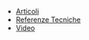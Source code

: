 * [Articoli](https://pitmonticone.github.io/Torino-Lione/ToLy_Articles.html)
* [Referenze Tecniche](https://pitmonticone.github.io/Torino-Lione/ToLY_Reports.html)
* [Video](https://pitmonticone.github.io/Torino-Lione/ToLy_Videos.html)
